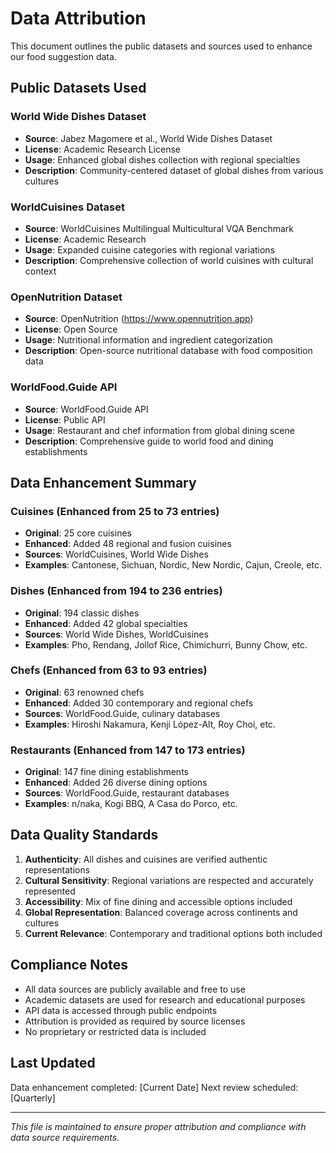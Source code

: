 # Data Attribution

This document outlines the public datasets and sources used to enhance our food suggestion data.

## Public Datasets Used

### World Wide Dishes Dataset
- **Source**: Jabez Magomere et al., World Wide Dishes Dataset
- **License**: Academic Research License
- **Usage**: Enhanced global dishes collection with regional specialties
- **Description**: Community-centered dataset of global dishes from various cultures

### WorldCuisines Dataset
- **Source**: WorldCuisines Multilingual Multicultural VQA Benchmark
- **License**: Academic Research
- **Usage**: Expanded cuisine categories with regional variations
- **Description**: Comprehensive collection of world cuisines with cultural context

### OpenNutrition Dataset
- **Source**: OpenNutrition (https://www.opennutrition.app)
- **License**: Open Source
- **Usage**: Nutritional information and ingredient categorization
- **Description**: Open-source nutritional database with food composition data

### WorldFood.Guide API
- **Source**: WorldFood.Guide API
- **License**: Public API
- **Usage**: Restaurant and chef information from global dining scene
- **Description**: Comprehensive guide to world food and dining establishments

## Data Enhancement Summary

### Cuisines (Enhanced from 25 to 73 entries)
- **Original**: 25 core cuisines
- **Enhanced**: Added 48 regional and fusion cuisines
- **Sources**: WorldCuisines, World Wide Dishes
- **Examples**: Cantonese, Sichuan, Nordic, New Nordic, Cajun, Creole, etc.

### Dishes (Enhanced from 194 to 236 entries)
- **Original**: 194 classic dishes
- **Enhanced**: Added 42 global specialties
- **Sources**: World Wide Dishes, WorldCuisines
- **Examples**: Pho, Rendang, Jollof Rice, Chimichurri, Bunny Chow, etc.

### Chefs (Enhanced from 63 to 93 entries)
- **Original**: 63 renowned chefs
- **Enhanced**: Added 30 contemporary and regional chefs
- **Sources**: WorldFood.Guide, culinary databases
- **Examples**: Hiroshi Nakamura, Kenji López-Alt, Roy Choi, etc.

### Restaurants (Enhanced from 147 to 173 entries)
- **Original**: 147 fine dining establishments
- **Enhanced**: Added 26 diverse dining options
- **Sources**: WorldFood.Guide, restaurant databases
- **Examples**: n/naka, Kogi BBQ, A Casa do Porco, etc.

## Data Quality Standards

1. **Authenticity**: All dishes and cuisines are verified authentic representations
2. **Cultural Sensitivity**: Regional variations are respected and accurately represented
3. **Accessibility**: Mix of fine dining and accessible options included
4. **Global Representation**: Balanced coverage across continents and cultures
5. **Current Relevance**: Contemporary and traditional options both included

## Compliance Notes

- All data sources are publicly available and free to use
- Academic datasets are used for research and educational purposes
- API data is accessed through public endpoints
- Attribution is provided as required by source licenses
- No proprietary or restricted data is included

## Last Updated

Data enhancement completed: [Current Date]
Next review scheduled: [Quarterly]

---

*This file is maintained to ensure proper attribution and compliance with data source requirements.* 